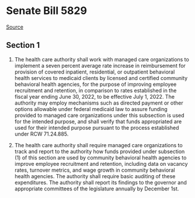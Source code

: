 # Senate Bill 5829

[Source](http://lawfilesext.leg.wa.gov/biennium/2021-22/Xml/Bills/Senate%20Bills/5829.xml)
## Section 1
1. The health care authority shall work with managed care organizations to implement a seven percent average rate increase in reimbursement for provision of covered inpatient, residential, or outpatient behavioral health services to medicaid clients by licensed and certified community behavioral health agencies, for the purpose of improving employee recruitment and retention, in comparison to rates established in the fiscal year ending June 30, 2022, to be effective July 1, 2022. The authority may employ mechanisms such as directed payment or other options allowable under federal medicaid law to assure funding provided to managed care organizations under this subsection is used for the intended purpose, and shall verify that funds appropriated are used for their intended purpose pursuant to the process established under RCW 71.24.885.

2. The health care authority shall require managed care organizations to track and report to the authority how funds provided under subsection (1) of this section are used by community behavioral health agencies to improve employee recruitment and retention, including data on vacancy rates, turnover metrics, and wage growth in community behavioral health agencies. The authority shall require basic auditing of these expenditures. The authority shall report its findings to the governor and appropriate committees of the legislature annually by December 1st.

